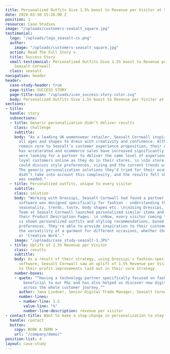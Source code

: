 ```yaml
---
title: Personalized Outfits Give 1.5% boost to Revenue per Visitor at Seasalt Cornwall
date: 2020-03-30 15:26:00 Z
position: 1
resource: Case Studies
image: "/uploads/customers-seasalt_square.jpg"
testimonial:
  logo: "/uploads/logo_seasalt-cs.png"
  author:
    image: "/uploads/customers-seasalt_square.jpg"
  action: Read The Full Story >
  title: Success Story
  small-testimonial: Personalized Outfits Give 1.5% boost to Revenue per Visitor at
    Seasalt Cornwall
  class: seasalt
navigation: header
header:
  case-study-header: true
  page-title: SUCCESS STORY
  page-title-icon: "/uploads/icon_success-story-color.svg"
  body: Personalized Outfits Give 1.5% boost to Revenue per Visitor at Seasalt Cornwall
sections:
- title: 
  handle: story
  subsections:
  - title: Generic personalization didn’t deliver results
    class: challenge
    subtitle: 
    body: "As a leading UK womenswear retailer, Seasalt Cornwall inspires women of
      all ages and shapes to dress with creativity and confidence. Although stores
      remain core to Seasalt’s customer experience proposition, their online growth
      has accelerated and ecommerce sales have increased significantly. \n \nThey
      were looking for a partner to deliver the same level of experience to their
      loyal customers online as they do in their stores. \n \nIn store, an assistant
      could discuss style preferences, sizing and the current trends with a customer.
      The generic personalization solutions they’d tried for their ecommerce store
      didn’t take into account this complexity, and the results fell short of what
      was needed."
  - title: Personalized outfits, unique to every visitor
    subtitle: 
    class: solution
    body: "Working with Dressipi, Seasalt Cornwall had found a partner whose personalization
      software was designed specifically for fashion - understanding the impact of
      seasonality, trends, taste, body shapes etc. \n\nUsing Dressipi, the Digital
      Team at Seasalt Cornwall launched personalized similar items and outfits on
      their Product Description Pages. \n \nNow, every visitor coming to their website
      is shown personalized outfits and styling recommendations, based on their unique
      preferences. They're able to provide inspiration to their customers by showing
      the versatility of a garment for different occasions, whether that be 'Casual'
      or 'Creative Work'."
    image: "/uploads/case_study-seasalt-1.JPG"
  - title: Uplift of 1.5% Revenue per Visitor
    class: results
    subtitle: 
    body: As a result of their strategy, using Dressipi's fashion-specific personalization
      software, Seasalt Cornwall saw an uplift of 1.5% Revenue per Visitor. This contributes
      to their profit improvements laid out in their core strategy.
    number-boxes:
    - quote: "“Having a technology partner specifically focused on fashion is hugely
        beneficial to our P&L and has also helped us discover new digital opportunities
        across the whole customer journey.”"
      author: Jana Lindner, Senior Digital Trade Manager, Seasalt Cornwall
      number-lines:
      - number-line: 1.5
        value-line: "%"
        number-line-description: revenue per visitor
- contact-title: Want to make a step-change in personalization to stay competitive?
  handle: contact
  button:
    copy: BOOK A DEMO >
    url: "/company/demo/"
position-list: 4
layout: case-study
---
```


